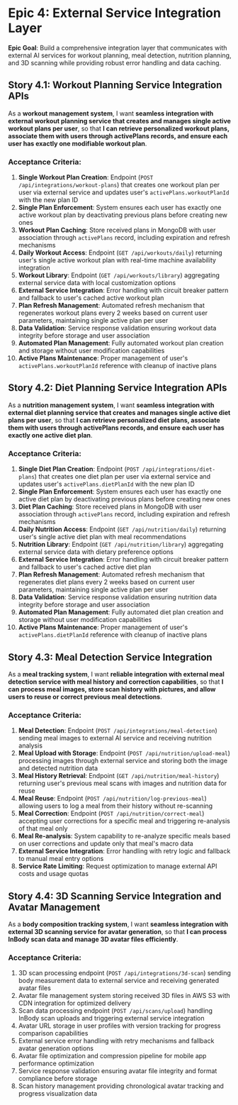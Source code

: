 # Epic 4: External Service Integration Layer

**Epic Goal**: Build a comprehensive integration layer that communicates with external AI services for workout planning, meal detection, nutrition planning, and 3D scanning while providing robust error handling and data caching.

## Story 4.1: Workout Planning Service Integration APIs

As a **workout management system**,
I want **seamless integration with external workout planning service that creates and manages single active workout plans per user**,
so that **I can retrieve personalized workout plans, associate them with users through activePlans records, and ensure each user has exactly one modifiable workout plan**.

### Acceptance Criteria:
1. **Single Workout Plan Creation**: Endpoint (`POST /api/integrations/workout-plans`) that creates one workout plan per user via external service and updates user's `activePlans.workoutPlanId` with the new plan ID
2. **Single Plan Enforcement**: System ensures each user has exactly one active workout plan by deactivating previous plans before creating new ones
3. **Workout Plan Caching**: Store received plans in MongoDB with user association through `activePlans` record, including expiration and refresh mechanisms
4. **Daily Workout Access**: Endpoint (`GET /api/workouts/daily`) returning user's single active workout plan with real-time machine availability integration
5. **Workout Library**: Endpoint (`GET /api/workouts/library`) aggregating external service data with local customization options
6. **External Service Integration**: Error handling with circuit breaker pattern and fallback to user's cached active workout plan
7. **Plan Refresh Management**: Automated refresh mechanism that regenerates workout plans every 2 weeks based on current user parameters, maintaining single active plan per user
8. **Data Validation**: Service response validation ensuring workout data integrity before storage and user association
9. **Automated Plan Management**: Fully automated workout plan creation and storage without user modification capabilities
10. **Active Plans Maintenance**: Proper management of user's `activePlans.workoutPlanId` reference with cleanup of inactive plans

## Story 4.2: Diet Planning Service Integration APIs

As a **nutrition management system**,
I want **seamless integration with external diet planning service that creates and manages single active diet plans per user**,
so that **I can retrieve personalized diet plans, associate them with users through activePlans records, and ensure each user has exactly one active diet plan**.

### Acceptance Criteria:
1. **Single Diet Plan Creation**: Endpoint (`POST /api/integrations/diet-plans`) that creates one diet plan per user via external service and updates user's `activePlans.dietPlanId` with the new plan ID
2. **Single Plan Enforcement**: System ensures each user has exactly one active diet plan by deactivating previous plans before creating new ones
3. **Diet Plan Caching**: Store received plans in MongoDB with user association through `activePlans` record, including expiration and refresh mechanisms
4. **Daily Nutrition Access**: Endpoint (`GET /api/nutrition/daily`) returning user's single active diet plan with meal recommendations
5. **Nutrition Library**: Endpoint (`GET /api/nutrition/library`) aggregating external service data with dietary preference options
6. **External Service Integration**: Error handling with circuit breaker pattern and fallback to user's cached active diet plan
7. **Plan Refresh Management**: Automated refresh mechanism that regenerates diet plans every 2 weeks based on current user parameters, maintaining single active plan per user
8. **Data Validation**: Service response validation ensuring nutrition data integrity before storage and user association
9. **Automated Plan Management**: Fully automated diet plan creation and storage without user modification capabilities
10. **Active Plans Maintenance**: Proper management of user's `activePlans.dietPlanId` reference with cleanup of inactive plans

## Story 4.3: Meal Detection Service Integration

As a **meal tracking system**,
I want **reliable integration with external meal detection service with meal history and correction capabilities**,
so that **I can process meal images, store scan history with pictures, and allow users to reuse or correct previous meal detections**.

### Acceptance Criteria:
1. **Meal Detection**: Endpoint (`POST /api/integrations/meal-detection`) sending meal images to external AI service and receiving nutrition analysis
2. **Meal Upload with Storage**: Endpoint (`POST /api/nutrition/upload-meal`) processing images through external service and storing both the image and detected nutrition data
3. **Meal History Retrieval**: Endpoint (`GET /api/nutrition/meal-history`) returning user's previous meal scans with images and nutrition data for reuse
4. **Meal Reuse**: Endpoint (`POST /api/nutrition/log-previous-meal`) allowing users to log a meal from their history without re-scanning
5. **Meal Correction**: Endpoint (`POST /api/nutrition/correct-meal`) accepting user corrections for a specific meal and triggering re-analysis of that meal only
6. **Meal Re-analysis**: System capability to re-analyze specific meals based on user corrections and update only that meal's macro data
7. **External Service Integration**: Error handling with retry logic and fallback to manual meal entry options
8. **Service Rate Limiting**: Request optimization to manage external API costs and usage quotas

## Story 4.4: 3D Scanning Service Integration and Avatar Management

As a **body composition tracking system**,
I want **seamless integration with external 3D scanning service for avatar generation**,
so that **I can process InBody scan data and manage 3D avatar files efficiently**.

### Acceptance Criteria:
1. 3D scan processing endpoint (`POST /api/integrations/3d-scan`) sending body measurement data to external service and receiving generated avatar files
2. Avatar file management system storing received 3D files in AWS S3 with CDN integration for optimized delivery
3. Scan data processing endpoint (`POST /api/scans/upload`) handling InBody scan uploads and triggering external service integration
4. Avatar URL storage in user profiles with version tracking for progress comparison capabilities
5. External service error handling with retry mechanisms and fallback avatar generation options
6. Avatar file optimization and compression pipeline for mobile app performance optimization
7. Service response validation ensuring avatar file integrity and format compliance before storage
8. Scan history management providing chronological avatar tracking and progress visualization data
